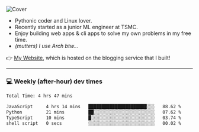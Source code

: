 ![Cover](https://i.imgur.com/BmnIp4h.jpg)

- Pythonic coder and Linux lover.
- Recently started as a junior ML engineer at TSMC.
- Enjoy building web apps & cli apps to solve my own problems in my free time.
- _(mutters) I use Arch btw..._

👉️ [My Website](https://whoosh.blog/@hank), which is hosted on the blogging service that I built!

---

### 💻 Weekly (after-hour) dev times

<!--START_SECTION:waka-->

```txt
Total Time: 4 hrs 47 mins

JavaScript     4 hrs 14 mins   ██████████████████████░░░   88.62 %
Python         21 mins         ██░░░░░░░░░░░░░░░░░░░░░░░   07.62 %
TypeScript     10 mins         █░░░░░░░░░░░░░░░░░░░░░░░░   03.74 %
shell script   0 secs          ░░░░░░░░░░░░░░░░░░░░░░░░░   00.02 %
```

<!--END_SECTION:waka-->
